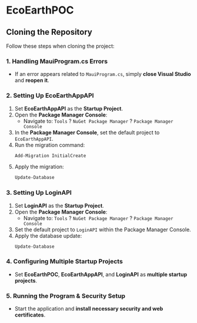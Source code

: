 # EcoEarthPOC

## Cloning the Repository
Follow these steps when cloning the project:

### 1. Handling **MauiProgram.cs** Errors
- If an error appears related to `MauiProgram.cs`, simply **close Visual Studio** and **reopen it**.

### 2. Setting Up **EcoEarthAppAPI**
1. Set **EcoEarthAppAPI** as the **Startup Project**.
2. Open the **Package Manager Console**:
   - Navigate to: `Tools` ? `NuGet Package Manager` ? `Package Manager Console`
3. In the **Package Manager Console**, set the default project to `EcoEarthAppAPI`.
4. Run the migration command:
   ```powershell
   Add-Migration InitialCreate
   ```
5. Apply the migration:
   ```powershell
   Update-Database
   ```

### 3. Setting Up **LoginAPI**
1. Set **LoginAPI** as the **Startup Project**.
2. Open the **Package Manager Console**:
   - Navigate to: `Tools` ? `NuGet Package Manager` ? `Package Manager Console`
3. Set the default project to `LoginAPI` within the Package Manager Console.
4. Apply the database update:
   ```powershell
   Update-Database
   ```

### 4. Configuring Multiple Startup Projects
- Set **EcoEarthPOC**, **EcoEarthAppAPI**, and **LoginAPI** as **multiple startup projects**.

### 5. Running the Program & Security Setup
- Start the application and **install necessary security and web certificates**.
